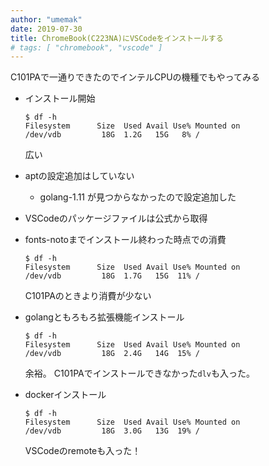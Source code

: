 ```yaml
---
author: "umemak"
date: 2019-07-30
title: ChromeBook(C223NA)にVSCodeをインストールする
# tags: [ "chromebook", "vscode" ]
---
```


C101PAで一通りできたのでインテルCPUの機種でもやってみる

* インストール開始
  ```
  $ df -h
  Filesystem      Size  Used Avail Use% Mounted on
  /dev/vdb         18G  1.2G   15G   8% /
  ```
  広い

* aptの設定追加はしていない
  * golang-1.11 が見つからなかったので設定追加した

* VSCodeのパッケージファイルは公式から取得

* fonts-notoまでインストール終わった時点での消費
  ```
  $ df -h
  Filesystem      Size  Used Avail Use% Mounted on
  /dev/vdb         18G  1.7G   15G  11% /
  ```
  C101PAのときより消費が少ない

* golangともろもろ拡張機能インストール
  ```
  $ df -h
  Filesystem      Size  Used Avail Use% Mounted on
  /dev/vdb         18G  2.4G   14G  15% /
  ```
  余裕。
  C101PAでインストールできなかった`dlv`も入った。

* dockerインストール
  ```
  $ df -h
  Filesystem      Size  Used Avail Use% Mounted on
  /dev/vdb         18G  3.0G   13G  19% /
  ```
  VSCodeのremoteも入った！
